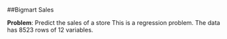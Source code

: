 ##Bigmart Sales

**Problem**: Predict the sales of a store
This is a regression problem. The data has 8523 rows of 12 variables.





